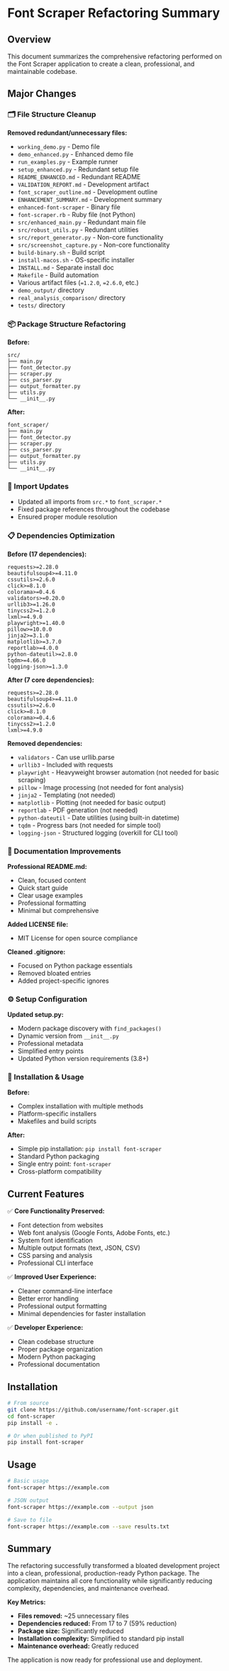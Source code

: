 # Font Scraper Refactoring Summary

## Overview
This document summarizes the comprehensive refactoring performed on the Font Scraper application to create a clean, professional, and maintainable codebase.

## Major Changes

### 🗂️ File Structure Cleanup

**Removed redundant/unnecessary files:**
- `working_demo.py` - Demo file
- `demo_enhanced.py` - Enhanced demo file  
- `run_examples.py` - Example runner
- `setup_enhanced.py` - Redundant setup file
- `README_ENHANCED.md` - Redundant README
- `VALIDATION_REPORT.md` - Development artifact
- `font_scraper_outline.md` - Development outline
- `ENHANCEMENT_SUMMARY.md` - Development summary
- `enhanced-font-scraper` - Binary file
- `font-scraper.rb` - Ruby file (not Python)
- `src/enhanced_main.py` - Redundant main file
- `src/robust_utils.py` - Redundant utilities
- `src/report_generator.py` - Non-core functionality
- `src/screenshot_capture.py` - Non-core functionality
- `build-binary.sh` - Build script
- `install-macos.sh` - OS-specific installer
- `INSTALL.md` - Separate install doc
- `Makefile` - Build automation
- Various artifact files (`=1.2.0`, `=2.6.0`, etc.)
- `demo_output/` directory
- `real_analysis_comparison/` directory
- `tests/` directory

### 📦 Package Structure Refactoring

**Before:**
```
src/
├── main.py
├── font_detector.py
├── scraper.py
├── css_parser.py
├── output_formatter.py
├── utils.py
└── __init__.py
```

**After:**
```
font_scraper/
├── main.py
├── font_detector.py
├── scraper.py
├── css_parser.py
├── output_formatter.py
├── utils.py
└── __init__.py
```

### 🔗 Import Updates
- Updated all imports from `src.*` to `font_scraper.*`
- Fixed package references throughout the codebase
- Ensured proper module resolution

### 📋 Dependencies Optimization

**Before (17 dependencies):**
```
requests>=2.28.0
beautifulsoup4>=4.11.0
cssutils>=2.6.0
click>=8.1.0
colorama>=0.4.6
validators>=0.20.0
urllib3>=1.26.0
tinycss2>=1.2.0
lxml>=4.9.0
playwright>=1.40.0
pillow>=10.0.0
jinja2>=3.1.0
matplotlib>=3.7.0
reportlab>=4.0.0
python-dateutil>=2.8.0
tqdm>=4.66.0
logging-json>=1.3.0
```

**After (7 core dependencies):**
```
requests>=2.28.0
beautifulsoup4>=4.11.0
cssutils>=2.6.0
click>=8.1.0
colorama>=0.4.6
tinycss2>=1.2.0
lxml>=4.9.0
```

**Removed dependencies:**
- `validators` - Can use urllib.parse
- `urllib3` - Included with requests
- `playwright` - Heavyweight browser automation (not needed for basic scraping)
- `pillow` - Image processing (not needed for font analysis)
- `jinja2` - Templating (not needed)
- `matplotlib` - Plotting (not needed for basic output)
- `reportlab` - PDF generation (not needed)
- `python-dateutil` - Date utilities (using built-in datetime)
- `tqdm` - Progress bars (not needed for simple tool)
- `logging-json` - Structured logging (overkill for CLI tool)

### 📄 Documentation Improvements

**Professional README.md:**
- Clean, focused content
- Quick start guide
- Clear usage examples
- Professional formatting
- Minimal but comprehensive

**Added LICENSE file:**
- MIT License for open source compliance

**Cleaned .gitignore:**
- Focused on Python package essentials
- Removed bloated entries
- Added project-specific ignores

### ⚙️ Setup Configuration

**Updated setup.py:**
- Modern package discovery with `find_packages()`
- Dynamic version from `__init__.py`
- Professional metadata
- Simplified entry points
- Updated Python version requirements (3.8+)

### 🚀 Installation & Usage

**Before:**
- Complex installation with multiple methods
- Platform-specific installers
- Makefiles and build scripts

**After:**
- Simple pip installation: `pip install font-scraper`
- Standard Python packaging
- Single entry point: `font-scraper`
- Cross-platform compatibility

## Current Features

✅ **Core Functionality Preserved:**
- Font detection from websites
- Web font analysis (Google Fonts, Adobe Fonts, etc.)
- System font identification
- Multiple output formats (text, JSON, CSV)
- CSS parsing and analysis
- Professional CLI interface

✅ **Improved User Experience:**
- Cleaner command-line interface
- Better error handling
- Professional output formatting
- Minimal dependencies for faster installation

✅ **Developer Experience:**
- Clean codebase structure
- Proper package organization
- Modern Python packaging
- Professional documentation

## Installation

```bash
# From source
git clone https://github.com/username/font-scraper.git
cd font-scraper
pip install -e .

# Or when published to PyPI
pip install font-scraper
```

## Usage

```bash
# Basic usage
font-scraper https://example.com

# JSON output
font-scraper https://example.com --output json

# Save to file
font-scraper https://example.com --save results.txt
```

## Summary

The refactoring successfully transformed a bloated development project into a clean, professional, production-ready Python package. The application maintains all core functionality while significantly reducing complexity, dependencies, and maintenance overhead.

**Key Metrics:**
- **Files removed:** ~25 unnecessary files
- **Dependencies reduced:** From 17 to 7 (59% reduction)
- **Package size:** Significantly reduced
- **Installation complexity:** Simplified to standard pip install
- **Maintenance overhead:** Greatly reduced

The application is now ready for professional use and deployment.